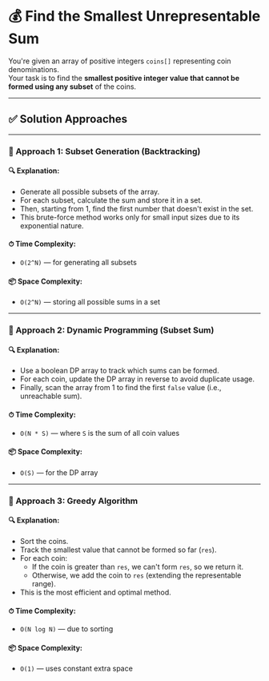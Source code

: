 # 💰 Find the Smallest Unrepresentable Sum

You're given an array of positive integers `coins[]` representing coin denominations.  
Your task is to find the **smallest positive integer value that cannot be formed using any subset** of the coins.

---

## ✅ Solution Approaches

---

### 🔹 Approach 1: Subset Generation (Backtracking)

#### 🔍 Explanation:
- Generate all possible subsets of the array.
- For each subset, calculate the sum and store it in a set.
- Then, starting from 1, find the first number that doesn't exist in the set.
- This brute-force method works only for small input sizes due to its exponential nature.

#### ⏱ Time Complexity:
- `O(2^N)` — for generating all subsets

#### 📦 Space Complexity:
- `O(2^N)` — storing all possible sums in a set

---

### 🔹 Approach 2: Dynamic Programming (Subset Sum)

#### 🔍 Explanation:
- Use a boolean DP array to track which sums can be formed.
- For each coin, update the DP array in reverse to avoid duplicate usage.
- Finally, scan the array from 1 to find the first `false` value (i.e., unreachable sum).

#### ⏱ Time Complexity:
- `O(N * S)` — where `S` is the sum of all coin values

#### 📦 Space Complexity:
- `O(S)` — for the DP array

---

### 🔹 Approach 3: Greedy Algorithm

#### 🔍 Explanation:
- Sort the coins.
- Track the smallest value that cannot be formed so far (`res`).
- For each coin:
  - If the coin is greater than `res`, we can't form `res`, so we return it.
  - Otherwise, we add the coin to `res` (extending the representable range).
- This is the most efficient and optimal method.

#### ⏱ Time Complexity:
- `O(N log N)` — due to sorting

#### 📦 Space Complexity:
- `O(1)` — uses constant extra space
